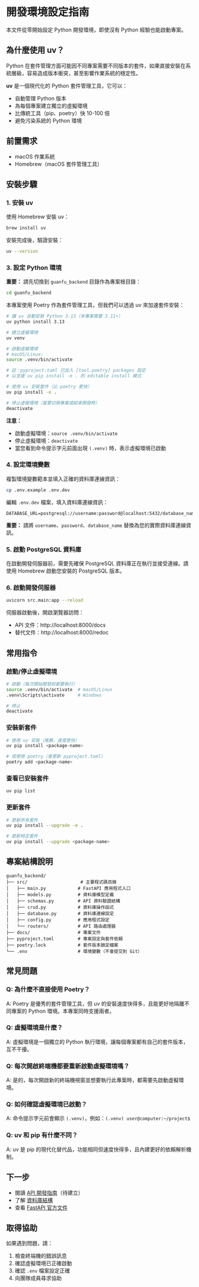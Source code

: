 # 開發環境設定指南

本文件從零開始設定 Python 開發環境，即使沒有 Python 經驗也能啟動專案。

## 為什麼使用 uv？

Python 在套件管理方面可能因不同專案需要不同版本的套件，如果直接安裝在系統層級，容易造成版本衝突，甚至影響作業系統的穩定性。

**uv** 是一個現代化的 Python 套件管理工具，它可以：

- 自動管理 Python 版本
- 為每個專案建立獨立的虛擬環境
- 比傳統工具（pip、poetry）快 10-100 倍
- 避免污染系統的 Python 環境

## 前置需求

- macOS 作業系統
- Homebrew（macOS 套件管理工具）

## 安裝步驟

### 1. 安裝 uv

使用 Homebrew 安裝 uv：

```bash
brew install uv
```

安裝完成後，驗證安裝：

```bash
uv --version
```

### 3. 設定 Python 環境

**重要：** 請先切換到 `guanfu_backend` 目錄作為專案根目錄：

```bash
cd guanfu_backend
```

本專案使用 Poetry 作為套件管理工具，但我們可以透過 uv 來加速套件安裝：

```bash
# 讓 uv 自動安裝 Python 3.13（本專案需要 3.11+）
uv python install 3.13

# 建立虛擬環境
uv venv

# 啟動虛擬環境
# macOS/Linux:
source .venv/bin/activate

# 註：pyproject.toml 已加入 [tool.poetry] packages 設定
# 以支援 uv pip install -e . 的 editable install 模式

# 使用 uv 安裝套件（比 poetry 更快）
uv pip install -e .

# 停止虛擬環境（當要切換專案或結束開發時）
deactivate
```

**注意：**

- 啟動虛擬環境：`source .venv/bin/activate`
- 停止虛擬環境：`deactivate`
- 當您看到命令提示字元前面出現 `(.venv)` 時，表示虛擬環境已啟動

### 4. 設定環境變數

複製環境變數範本並填入正確的資料庫連線資訊：

```bash
cp .env.example .env.dev
```

編輯 `.env.dev` 檔案，填入資料庫連線資訊：

```
DATABASE_URL=postgresql://username:password@localhost:5432/database_name
```

**重要：** 請將 `username`、`password`、`database_name` 替換為您的實際資料庫連線資訊。

### 5. 啟動 PostgreSQL 資料庫

在啟動開發伺服器前，需要先確保 PostgreSQL 資料庫正在執行並接受連線。請使用 Homebrew 啟動您安裝的 PostgreSQL 版本。

### 6. 啟動開發伺服器

```bash
uvicorn src.main:app --reload
```

伺服器啟動後，開啟瀏覽器訪問：

- API 文件：http://localhost:8000/docs
- 替代文件：http://localhost:8000/redoc

## 常用指令

### 啟動/停止虛擬環境

```bash
# 啟動（每次開始開發前都要執行）
source .venv/bin/activate  # macOS/Linux
.venv\Scripts\activate     # Windows

# 停止
deactivate
```

### 安裝新套件

```bash
# 使用 uv 安裝（推薦，速度更快）
uv pip install <package-name>

# 或使用 poetry（會更新 pyproject.toml）
poetry add <package-name>
```

### 查看已安裝套件

```bash
uv pip list
```

### 更新套件

```bash
# 更新所有套件
uv pip install --upgrade -e .

# 更新特定套件
uv pip install --upgrade <package-name>
```

## 專案結構說明

```
guanfu_backend/
├── src/                    # 主要程式碼目錄
│   ├── main.py            # FastAPI 應用程式入口
│   ├── models.py          # 資料庫模型定義
│   ├── schemas.py         # API 資料驗證結構
│   ├── crud.py            # 資料庫操作函式
│   ├── database.py        # 資料庫連線設定
│   ├── config.py          # 應用程式設定
│   └── routers/           # API 路由處理器
├── docs/                  # 專案文件
├── pyproject.toml         # 專案設定與套件依賴
├── poetry.lock            # 套件版本鎖定檔案
└── .env                   # 環境變數（不會提交到 Git）
```

## 常見問題

### Q: 為什麼不直接使用 Poetry？

A: Poetry 是優秀的套件管理工具，但 uv 的安裝速度快得多，且能更好地隔離不同專案的 Python 環境。本專案同時支援兩者。

### Q: 虛擬環境是什麼？

A: 虛擬環境是一個獨立的 Python 執行環境，讓每個專案都有自己的套件版本，互不干擾。

### Q: 每次開啟終端機都要重新啟動虛擬環境嗎？

A: 是的，每次開啟新的終端機視窗並想要執行此專案時，都需要先啟動虛擬環境。

### Q: 如何確認虛擬環境已啟動？

A: 命令提示字元前會顯示 `(.venv)`，例如：`(.venv) user@computer:~/project$`

### Q: uv 和 pip 有什麼不同？

A: uv 是 pip 的現代化替代品，功能相同但速度快得多，且內建更好的依賴解析機制。

## 下一步

- 閱讀 [API 開發指南](./api-development.md)（待建立）
- 了解 [資料庫結構](../../table_spec.md)
- 查看 [FastAPI 官方文件](https://fastapi.tiangolo.com/zh/)

## 取得協助

如果遇到問題，請：

1. 檢查終端機的錯誤訊息
2. 確認虛擬環境已正確啟動
3. 確認 `.env` 檔案設定正確
4. 向團隊成員尋求協助

